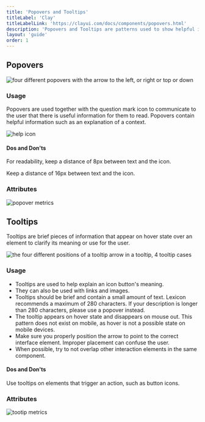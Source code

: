 ```yaml
---
title: 'Popovers and Tooltips'
titleLabel: 'Clay'
titleLabelLink: 'https://clayui.com/docs/components/popovers.html'
description: 'Popovers and Tooltips are patterns used to show helpful information in two different ways.'
layout: 'guide'
order: 1
---
```


## Popovers

![four different popovers with the arrow to the left, or right or top or down](/lexicon/images/Popover.jpg)

### Usage

Popovers are used together with the question mark icon to communicate to the user that there is useful information for them to read. Popovers contain helpful information such as an explanation of a context.

![help icon](/lexicon/images/PopoverFromIcon.jpg)

#### Dos and Don'ts

For readability, keep a distance of 8px between text and the icon.

<!--
<div class="row">
	<div class="dodont col-lg">
        <img class="do" src="/lexicon/images/PopoverTitleIconDo.jpg" alt="keep 8 pixels between title and help icon">
        <p class="do">Do</p>
	</div>
	<div class="dodont col-lg">
		<img class="dont" src="/lexicon/images/PopoverTitleIconDont.jpg" alt="do not place it nearer than 8 pixels">
		<p class="dont">Don't</p>
	</div>
</div> -->

Keep a distance of 16px between text and the icon.

<!--
<div class="row">
    <div class="dodont col-lg">
        <img class="do" src="/lexicon/images/PopoverSectionIconDo.jpg" alt="keep 16 pixels between a section title and help icon">
        <p class="do">Do</p>
    </div>
    <div class="dodont col-lg">
        <img class="dont" src="/lexicon/images/PopoverSectionIconDont.jpg" alt="do not place it nearer than 16 pixels">
        <p class="dont">Don't</p>
    </div>
</div> -->

### Attributes

![popover metrics](/lexicon/images/PopoverMetrics.jpg)

## Tooltips

Tooltips are brief pieces of information that appear on hover state over an element to clarify its meaning or use for the user.

![the four different positions of a tooltip arrow in a tooltip, 4 tooltip cases](/lexicon/images/Tooltip.jpg)

### Usage

-   Tooltips are used to help explain an icon button's meaning.
-   They can also be used with links and images.
-   Tooltips should be brief and contain a small amount of text. Lexicon recommends a maximum of 280 characters. If your description is longer than 280 characters, please use a popover instead.
-   The tooltip appears on hover state and disappears on mouse out. This pattern does not exist on mobile, as hover is not a possible state on mobile devices.
-   Make sure you properly position the arrow to point to the correct interface element. Improper placement can confuse the user.
-   When possible, try to not overlap other interaction elements in the same component.

#### Dos and Don'ts

Use tooltips on elements that trigger an action, such as button icons.

<!--
<div class="row">
	<div class="dodont col-lg">
        <img class="do" src="/lexicon/images/TooltipDo.jpg" alt="tooltip on button icon hover action">
        <p class="do">Do</p>
	</div>
	<div class="dodont col-lg">
		<img class="dont" src="/lexicon/images/TooltipDont.jpg" alt="tooltip on plain text hover action">
		<p class="dont">Don't</p>
	</div>
</div> -->

### Attributes

![tootip metrics](/lexicon/images/TooltipMetrics.jpg)
